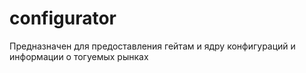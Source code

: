# configurator
Предназначен для предоставления гейтам и ядру конфигураций и информации о тогуемых рынках
